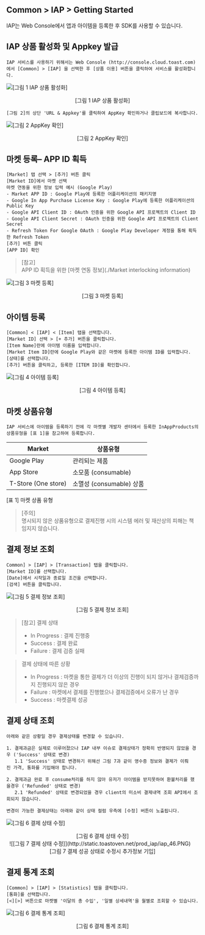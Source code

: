 ## Common > IAP > Getting Started

IAP는 Web Console에서 앱과 아이템을 등록한 후 SDK를 사용할 수 있습니다.

## IAP 상품 활성화 및 Appkey 발급

```
IAP 서비스를 사용하기 위해서는 Web Console (http://console.cloud.toast.com)에서 [Common] > [IAP] 을 선택한 후 [상품 이용] 버튼을 클릭하여 서비스를 활성화합니다.
```

![[그림 1 IAP 상품 활성화]](http://static.toastoven.net/prod_iap/iap_30.png)
<center>[그림 1 IAP 상품 활성화]</center>

```
[그림 2]의 상단 'URL & Appkey'를 클릭하여 AppKey 확인하거나 클립보드에 복사합니다.
```

![[그림 2 AppKey 확인]](http://static.toastoven.net/prod_iap/iap_31.png)
<center>[그림 2 AppKey 확인]</center>

## 마켓 등록– APP ID 획득

```
[Market] 탭 선택 > [추가] 버튼 클릭  
[Market ID]에서 마켓 선택  
마켓 연동을 위한 정보 입력 예시 (Google Play)  
- Market APP ID : Google Play에 등록한 어플리케이션의 패키지명  
- Google In App Purchase License Key : Google Play에 등록한 어플리케이션의 Public Key  
- Google API Client ID : OAuth 인증을 위한 Google API 프로젝트의 Client ID  
- Google API Client Secret : OAuth 인증을 위한 Google API 프로젝트의 Client Secret  
- Refresh Token For Google OAuth : Google Play Developer 계정을 통해 획득한 Refresh Token  
[추가] 버튼 클릭  
[APP ID] 확인
```

> [참고]  
> APP ID 획득을 위한 [마켓 연동 정보](./Market interlocking information)    

![[그림 3 마켓 등록]](http://static.toastoven.net/prod_iap/iap_32.png)
<center>[그림 3 마켓 등록]</center>

## 아이템 등록

```
[Common] < [IAP] < [Item] 탭을 선택합니다.  
[Market ID] 선택 > [+ 추가] 버튼을 클릭합니다.  
[Item Name]란에 아이템 이름을 입력합니다.  
[Market Item ID]란에 Google Play와 같은 마켓에 등록한 아이템 ID를 입력합니다.  
[상태]를 선택합니다.  
[추가] 버튼을 클릭하고, 등록한 [ITEM ID]를 확인합니다.  
```

![[그림 4 아이템 등록]](http://static.toastoven.net/prod_iap/iap_33.png)
<center>[그림 4 아이템 등록]</center>

## 마켓 상품유형

```
IAP 서비스에 아이템을 등록하기 전에 각 마켓별 개발자 센터에서 등록한 InAppProducts의 상품유형을 [표 1]을 참고하여 등록합니다.
```

|Market|	상품유형|
|---|---|
|Google Play|	관리되는 제품|
|App Store|	소모품 (consumable)|
|T-Store (One store)|	소멸성 (consumable) 상품|

[표 1] 마켓 상품 유형

> [주의]  
> 명시되지 않은 상품유형으로 결제진행 시의 시스템 에러 및 재산상의 피해는 책임지지 않습니다.

## 결제 정보 조회

```
Common] > [IAP] > [Transaction] 탭을 클릭합니다.  
[Market ID]를 선택합니다.  
[Date]에서 시작일과 종료일 조건을 선택합니다.  
[검색] 버튼을 클릭합니다.  
```

![[그림 5 결제 정보 조회]](http://static.toastoven.net/prod_iap/iap_44.PNG)
<center>[그림 5 결제 정보 조회]</center>

> [참고]
> 결제 상태   
> - In Progress : 결제 진행중   
> - Success : 결제 완료   
> - Failure : 결제 검증 실패  

> 결제 상태에 따른 상황  
> - In Progress : 마켓을 통한 결제가 더 이상의 진행이 되지 않거나 결제검증까지 진행되지 않은 경우  
> - Failure : 마켓에서 결제를 진행했으나 결제검증에서 오류가 난 경우  
> - Success : 마켓결제 성공


## 결제 상태 조회
```
아래와 같은 상황일 경우 결제상태를 변경할 수 있습니다.

1. 결제과금은 실제로 이루어졌으나 IAP 내부 이슈로 결제상태가 정확히 반영되지 않았을 경우 ('Success' 상태로 변경)
   1.1 'Success' 상태로 변경하기 위해선 그림 7과 같이 영수증 정보와 결제가 이뤄진 가격, 통화를 기입해야 합니다.

2. 결제과금 완료 후 consume처리를 하지 않아 유저가 아이템을 받지못하여 환불처리를 했을경우 ('Refunded' 상태로 변경)
   2.1 'Refunded' 상태로 변경되었을 경우 client의 미소비 결제내역 조회 API에서 조회되지 않습니다.

변경이 가능한 결제상태는 아래와 같이 상태 컬럼 우측에 [수정] 버튼이 노출됩니다.
```
![[그림 6 결제 상태 수정]](http://static.toastoven.net/prod_iap/iap_45.png)
<center>[그림 6 결제 상태 수정]</center>
 
![[그림 7 결제 상태 수정]](http://static.toastoven.net/prod_iap/iap_46.PNG)
<center>[그림 7 결제 성공 상태로 수정시 추가정보 기입]</center>




## 결제 통계 조회

```
[Common] > [IAP] > [Statistics] 탭을 클릭합니다.  
[통화]를 선택합니다.  
[<][>] 버튼으로 마켓별 '이달의 총 수입', '일별 상세내역'을 월별로 조회할 수 있습니다.  
```

![[그림 6 결제 통계 조회]](http://static.toastoven.net/prod_iap/iap_35.png)
<center>[그림 6 결제 통계 조회]</center>
